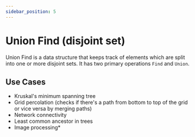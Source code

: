 ```yaml
---
sidebar_position: 5
---
```


# Union Find (disjoint set)

Union Find is a data structure that keeps track of elements which are split into one or more disjoint
sets. It has two primary operations `Find` and `Union`.

## Use Cases
- Kruskal's minimum spanning tree
- Grid percolation (checks if there's a path from bottom to top of the grid or vice versa by merging paths)
- Network connectivity
- Least common ancestor in trees
- Image processing*